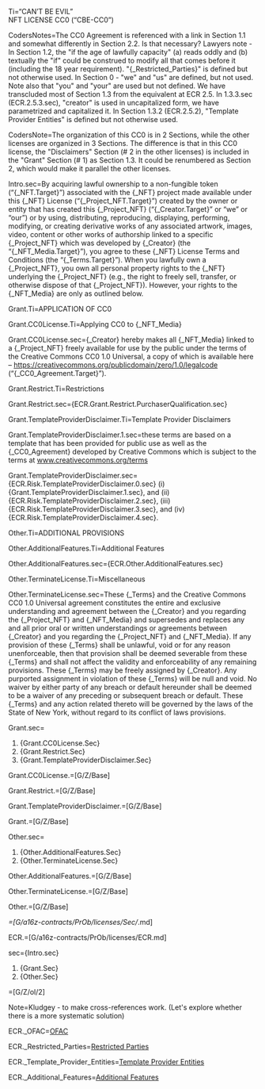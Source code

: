 Ti=“CAN’T BE EVIL”<br>NFT LICENSE CC0 (“CBE-CC0”)

CodersNotes=The CC0 Agreement is referenced with a link in Section 1.1 and somewhat differently in Section 2.2.  Is that necessary?  Lawyers note - In Section 1.2, the "if the age of lawfully capacity" (a) reads oddly and (b) textually the "if" could be construed to modify all that comes before it (including the 18 year requirement). "{_Restricted_Parties}" is defined but not otherwise used. In Section 0 - "we" and "us" are defined, but not used. Note also that "you" and "your" are used but not defined. We have transcluded most of Section 1.3 from the equivalent at ECR 2.5. In 1.3.3.sec (ECR.2.5.3.sec), "creator" is used in uncapitalized form, we have parametrized and capitalized it. In Section 1.3.2 (ECR.2.5.2), "Template Provider Entities" is defined but not otherwise used.

CodersNote=The organization of this CC0 is in 2 Sections, while the other licenses are organized in 3 Sections. The difference is that in this CC0 license, the "Disclaimers" Section (# 2 in the other licenses) is included in the "Grant" Section (# 1) as Section 1.3.  It could be renumbered as Section 2, which would make it parallel the other licenses.  

Intro.sec=By acquiring lawful ownership to a non-fungible token (“{_NFT.Target}”) associated with the {_NFT} project made available under this {_NFT} License (“{_Project_NFT.Target}”) created by the owner or entity that has created this {_Project_NFT} (“{_Creator.Target}” or “we” or “our”) or by using, distributing, reproducing, displaying, performing, modifying, or creating derivative works of any associated artwork, images, video, content or other works of authorship linked to a specific {_Project_NFT} which was developed by {_Creator} (the “{_NFT_Media.Target}”), you agree to these {_NFT} License Terms and Conditions (the “{_Terms.Target}”). When you lawfully own a {_Project_NFT}, you own all personal property rights to the {_NFT} underlying the {_Project_NFT} (e.g., the right to freely sell, transfer, or otherwise dispose of that {_Project_NFT}). However, your rights to the {_NFT_Media} are only as outlined below.

Grant.Ti=APPLICATION OF CC0 

Grant.CC0License.Ti=Applying CC0 to {_NFT_Media}

Grant.CC0License.sec={_Creator} hereby makes all {_NFT_Media} linked to a {_Project_NFT} freely available for use by the public under the terms of the Creative Commons CC0 1.0 Universal, a copy of which is available here – <a href="https://creativecommons.org/publicdomain/zero/1.0/legalcode">https://creativecommons.org/publicdomain/zero/1.0/legalcode</a> (“{_CC0_Agreement.Target}”). 

Grant.Restrict.Ti=Restrictions

Grant.Restrict.sec={ECR.Grant.Restrict.PurchaserQualification.sec}

Grant.TemplateProviderDisclaimer.Ti=Template Provider Disclaimers

Grant.TemplateProviderDisclaimer.1.sec=these terms are based on a template that has been provided for public use as well as the {_CC0_Agreement} developed by Creative Commons which is subject to the terms at <a href="www.creativecommons.org/terms">www.creativecommons.org/terms</a>

Grant.TemplateProviderDisclaimer.sec={ECR.Risk.TemplateProviderDisclaimer.0.sec} (i) {Grant.TemplateProviderDisclaimer.1.sec}, and (ii) {ECR.Risk.TemplateProviderDisclaimer.2.sec}, (iii) {ECR.Risk.TemplateProviderDisclaimer.3.sec}, and (iv) {ECR.Risk.TemplateProviderDisclaimer.4.sec}.

Other.Ti=ADDITIONAL PROVISIONS 

Other.AdditionalFeatures.Ti=Additional Features

Other.AdditionalFeatures.sec={ECR.Other.AdditionalFeatures.sec}

Other.TerminateLicense.Ti=Miscellaneous

Other.TerminateLicense.sec=These {_Terms} and the Creative Commons CC0 1.0 Universal agreement constitutes the entire and exclusive understanding and agreement between the {_Creator} and you regarding the {_Project_NFT} and {_NFT_Media} and supersedes and replaces any and all prior oral or written understandings or agreements between {_Creator} and you regarding the {_Project_NFT} and {_NFT_Media}. If any provision of these {_Terms} shall be unlawful, void or for any reason unenforceable, then that provision shall be deemed severable from these {_Terms} and shall not affect the validity and enforceability of any remaining provisions. These {_Terms} may be freely assigned by {_Creator}. Any purported assignment in violation of these {_Terms} will be null and void. No waiver by either party of any breach or default hereunder shall be deemed to be a waiver of any preceding or subsequent breach or default. These {_Terms} and any action related thereto will be governed by the laws of the State of New York, without regard to its conflict of laws provisions. 

Grant.sec=<ol><li>{Grant.CC0License.Sec}</li><li>{Grant.Restrict.Sec}</li><li>{Grant.TemplateProviderDisclaimer.Sec}</li></ol>

Grant.CC0License.=[G/Z/Base]

Grant.Restrict.=[G/Z/Base]

Grant.TemplateProviderDisclaimer.=[G/Z/Base]

Grant.=[G/Z/Base]

Other.sec=<ol><li>{Other.AdditionalFeatures.Sec}</li><li>{Other.TerminateLicense.Sec}</li></ol>

Other.AdditionalFeatures.=[G/Z/Base]

Other.TerminateLicense.=[G/Z/Base]

Other.=[G/Z/Base]

_=[G/a16z-contracts/PrOb/licenses/Sec/_.md]

ECR.=[G/a16z-contracts/PrOb/licenses/ECR.md]

sec={Intro.sec}<ol><li>{Grant.Sec}</li><li>{Other.Sec}</li></ol>

=[G/Z/ol/2]


Note=Kludgey - to make cross-references work.  (Let's explore whether there is a more systematic solution)

ECR._OFAC=<a href='#ECR._OFAC.Target' class='definedterm'>OFAC</a>

ECR._Restricted_Parties=<a href='#ECR._Restricted_Parties.Target' class='definedterm'>Restricted Parties</a>

ECR._Template_Provider_Entities=<a href='#ECR._Template_Provider_Entities.Target' class='definedterm'>Template Provider Entities</a>

ECR._Additional_Features=<a href='#ECR._Additional_Features.Target' class='definedterm'>Additional Features</a>
